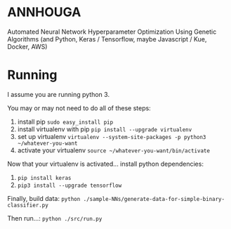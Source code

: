 # ANNHOUGA
Automated Neural Network Hyperparameter Optimization Using Genetic Algorithms (and Python, Keras / Tensorflow, maybe Javascript / Kue, Docker, AWS)


# Running

I assume you are running python 3.

You may or may not need to do all of these steps:
 1. install pip `sudo easy_install pip`
 2. install virtualenv with pip `pip install --upgrade virtualenv`
 3. set up virtualenv `virtualenv --system-site-packages -p python3 ~/whatever-you-want`
 4. activate your virtualenv `source ~/whatever-you-want/bin/activate`

Now that your virtualenv is activated... install python dependencies:
 1. `pip install keras`
 2. `pip3 install --upgrade tensorflow`

Finally, build data:
`python ./sample-NNs/generate-data-for-simple-binary-classifier.py`

Then run...:
`python ./src/run.py`

 
